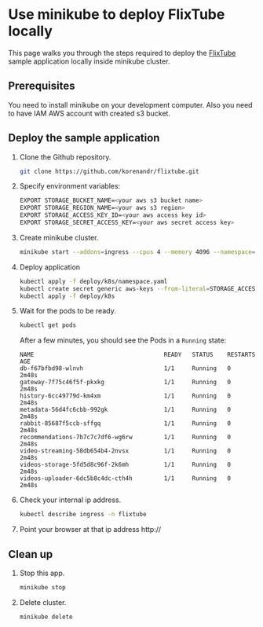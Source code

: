 # Use minikube to deploy FlixTube locally

This page walks you through the steps required to deploy the [FlixTube](https://github.com/korenandr/flixtube) sample application locally inside minikube cluster.

## Prerequisites

You need to install minikube on your development computer. Also you need to have IAM AWS account with created s3 bucket.

## Deploy the sample application

1. Clone the Github repository.

    ```bash
    git clone https://github.com/korenandr/flixtube.git
    ```

2. Specify environment variables:

    ```bash
    EXPORT STORAGE_BUCKET_NAME=<your aws s3 bucket name>
    EXPORT STORAGE_REGION_NAME=<your aws s3 region>
    EXPORT STORAGE_ACCESS_KEY_ID=<your aws access key id>
    EXPORT STORAGE_SECRET_ACCESS_KEY=<your aws secret access key>
    ```

3. Create minikube cluster.

    ```bash
    minikube start --addons=ingress --cpus 4 --memory 4096 --namespace="flixtube"
    ```

4. Deploy application

    ```bash
    kubectl apply -f deploy/k8s/namespace.yaml
    kubectl create secret generic aws-keys --from-literal=STORAGE_ACCESS_KEY_ID=${STORAGE_ACCESS_KEY_ID} --from-literal=STORAGE_SECRET_ACCESS_KEY=${STORAGE_SECRET_ACCESS_KEY}
    kubectl apply -f deploy/k8s
    ```
    
5. Wait for the pods to be ready.

    ```bash
    kubectl get pods
    ```

    After a few minutes, you should see the Pods in a `Running` state:

   ```
   NAME                                     READY   STATUS    RESTARTS   AGE
   db-f67bfbd98-wlnvh                       1/1     Running   0          2m48s
   gateway-7f75c46f5f-pkxkg                 1/1     Running   0          2m48s
   history-6cc49779d-km4xm                  1/1     Running   0          2m48s
   metadata-56d4fc6cbb-992gk                1/1     Running   0          2m48s
   rabbit-85687f5ccb-sffgq                  1/1     Running   0          2m48s
   recommendations-7b7c7c7df6-wg6rw         1/1     Running   0          2m48s
   video-streaming-58db654b4-2nvsx          1/1     Running   0          2m48s
   videos-storage-5fd5d8c96f-2k6mh          1/1     Running   0          2m48s
   videos-uploader-6dc5b8c4dc-cth4h         1/1     Running   0          2m48s
   ```

6. Check your internal ip address.

    ```bash
    kubectl describe ingress -n flixtube
    ```

7. Point your browser at that ip address http://<your internal ip address>

## Clean up

1. Stop this app.

    ```bash
    minikube stop
    ```

2. Delete cluster.

    ```bash
    minikube delete
    ```